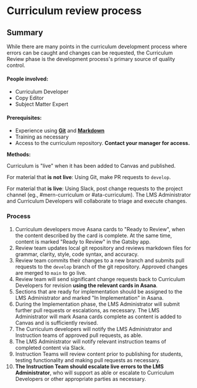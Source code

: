 # Curriculum review process

## Summary

While there are many points in the curriculum development process where errors can be caught and changes can be requested, the Curriculum Review phase is the development process's primary source of quality control.

#### People involved: 

* Curriculum Developer
* Copy Editor
* Subject Matter Expert

#### Prerequisites:

* Experience using [**Git**](https://thenewstack.io/tutorial-git-for-absolutely-everyone/) and [**Markdown**](https://commonmark.org/help/)
* Training as necessary
* Access to the curriculum repository. **Contact your manager for access.**

**Methods:**

Curriculum is "live" when it has been added to Canvas and published. 

For material that **is** **not** **live**: Using Git, make PR requests to `develop`.

For material that **is** **live**: Using Slack, post change requests to the project channel \(eg., \#mern-curriculum or \#ata-curriculum\). The LMS Administrator and Curriculum Developers will collaborate to triage and execute changes.

### **Process**

1. Curriculum developers move Asana cards to "Ready to Review", when the content described by the card is complete. At the same time, content is marked "Ready to Review" in the Gatsby app.
2. Review team updates local git repository and reviews markdown files for grammar, clarity, style, code syntax, and accuracy.
3. Review team commits their changes to a new branch and submits pull requests to the `develop` branch of the git repository. Approved changes are merged to `main` to go live.
4. Review team will send significant change requests back to Curriculum Developers for revision **using the relevant cards in Asana**.
5. Sections that are ready for implementation should be assigned to the LMS Administrator and marked "In Implementation" in Asana.
6. During the Implementation phase, the LMS Administrator will submit further pull requests or escalations, as necessary. The LMS Administrator will mark Asana cards complete as content is added to Canvas and is sufficiently revised. 
7. The Curriculum developers will notify the LMS Administrator and Instruction teams of approved pull requests, as able. 
8. The LMS Administrator will notify relevant instruction teams of completed content via Slack.
9. Instruction Teams will review content prior to publishing for students, testing functionality and making pull requests as necessary.
10. **The Instruction Team should escalate live errors to the LMS Administrator**, who will support as able or escalate to Curriculum Developers or other appropriate parties as necessary.



